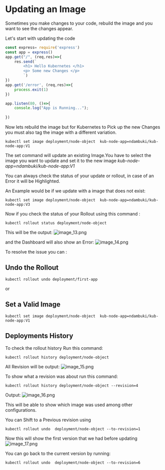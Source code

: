 # Updating an Image

Sometimes you make changes to your code, rebuild the image and you want to see the changes appear.

Let's start with updating the code

```Javascript
const express= require('express')
const app = express()
app.get("/", (req,res)=>{
    res.send(`     
        <h1> Hello Kubernetes </h1>
        <p> Some new Changes </p>
        `)
})
app.get('/error', (req,res)=>{
    process.exit(1)
})

app.listen(80, ()=>{
    console.log("App is Running...");
    
})
```

Now lets rebuild the image but for Kubernetes to Pick up the new Changes you must also tag the image
with a different variation.

```Docker
kubectl set image deployment/node-object  kub-node-app=ndambuki/kub-node-app:V1
```

The set command will update an existing Image.You have to select the image you want to update 
and set it to the new image _kub-node-app=ndambuki/kub-node-app:V1_

You can always check the status of your update or rollout, in case of an Error it will be Highlighted.

An Example would be if we update with a image that does not exist:

```Docker
kubectl set image deployment/node-object  kub-node-app=ndambuki/kub-node-app:V3 
```

Now if you check the status of your Rollout using this command :

```Docker
kubectl rollout status deployment/node-object
```
This will be the output:
![image_13.png](image_13.png)

and the Dashboard will also show an Error:
![image_14.png](image_14.png)

To resolve the issue you can :

## Undo the Rollout

```Docker
kubectl rollout undo deployment/first-app

```
or

## Set a Valid Image

```Docker
kubectl set image deployment/node-object  kub-node-app=ndambuki/kub-node-app:V1
```

## Deployments History

To check the rollout history  Run this command:

```Docker
kubectl rollout history deployment/node-object
```

All Revision will be output:
![image_15.png](image_15.png)

To show what a revision was about run this command:
```Docker
kubectl rollout history deployment/node-object --revision=4
```
Output:
![image_16.png](image_16.png)

This will be able to show which image was used among other configurations.


You can Shift to a Previous revision using
```Docker
kubectl rollout undo  deployment/node-object --to-revision=1  
```

Now this will show the first version that we had before updating
![image_17.png](image_17.png)

You can go back to the current version by running:
```Docker
kubectl rollout undo  deployment/node-object --to-revision=6 
```
